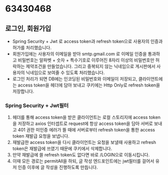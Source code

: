 # 63430468

## 로그인, 회원가입
* Spring Security + Jwt 로 access token과 refresh token으로 사용자의 인증과 허가를 처리했습니다.
* 회원가입에는 사용자의 이메일을 받아 smtp.gmail.com 로 이메일 인증을 통과하고 비밀번호는 알파벳 + 숫자 + 특수기호로 이루어진 8자리 이상의 비밀번호만 허락하는 제약조건을 만들었습니다.
   그리고 중복되지 않는 닉네임으로 게시판에서 사용자의 닉네임으로 보여줄 수 있도록 처리했습니다.
* 로그인 처리가 되면 DB에는 인코딩된 비밀번호와 이메일이 저장되고, 클라이언트에는 access token을 헤더에 담아 보내고 쿠키에는 Http Only로 refresh token을 저장합니다.

### Spring Security + Jwt필터
1. 헤더를 통해 access token을 받은 클라이언트는 로컬 스토리지에 access token을 저장하고 axios 인터셉트로 request에 항상 access token을 담아 서버로 보내고 401 권한 미인증 에러가 뜰 때에 서버로부터 refresh token을 통한 access token 재발급 요청을 보냅니다.
2. 재발급한 access token을 다시 클라이언트는 요청을 보낼때 사용하고 refresh token은 재발급에 쓰였기 때문에 쿠키에서 삭제합니다.
3. 만약 재발급에 쓸 refresh token도 없다면 바로 /LOGIN으로 이동시킵니다.
4. 이때 모든 경로는 permitAll을 하되, 글 작성 엔드포인트에는 jwt필터를 걸어서 유저 인증 이후에 글 작성을 진행하도록 만듭니다.
